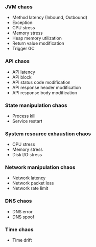 ### JVM chaos

- Method latency (Inbound, Outbound)
- Exception
- CPU stress
- Memory stress
- Heap memory utilization
- Return value modification
- Trigger GC

### API chaos

- API latency
- API block
- API status code modification
- API response header modification
- API response body modification

### State manipulation chaos

- Process kill
- Service restart

### System resource exhaustion chaos

- CPU stress
- Memory stress
- Disk I/O stress

### Network manipulation chaos

- Network latency
- Network packet loss
- Network rate limit

### DNS chaos

- DNS error
- DNS spoof

### Time chaos

- Time drift